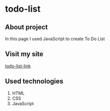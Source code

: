 # todo-list
## About project
In this page I used JavaScript to create To Do List
## Visit my site
[todo-list-link](https://kacperm02.github.io/todo-list/)
## Used technologies
1. HTML
2. CSS
3. JavaScript
